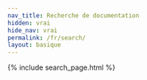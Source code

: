 ```yaml
---
nav_title: Recherche de documentation
hidden: vrai
hide_nav: vrai
permalink: /fr/search/
layout: basique
---
```



{% include search_page.html %}
